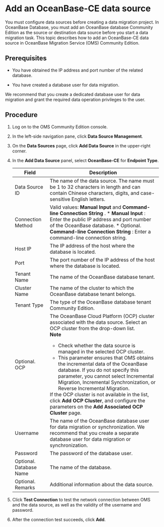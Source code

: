 # Add an OceanBase-CE data source 

You must configure data sources before creating a data migration project. In OceanBase Database, you must add an OceanBase database Community Edition as the source or destination data source before you start a data migration task. This topic describes how to add an OceanBase-CE data source in OceanBase Migration Service (OMS) Community Edition. 

## Prerequisites 

* You have obtained the IP address and port number of the related database.


* You have created a database user for data migration.

We recommend that you create a dedicated database user for data migration and grant the required data operation privileges to the user. 

## Procedure 

1. Log on to the OMS Community Edition console.

2. In the left-side navigation pane, click **Data Source Management**.

3. On the **Data Sources** page, click **Add Data Source** in the upper-right corner.

4. In the **Add Data Source** panel, select **OceanBase-CE** for **Endpoint Type**.

   

   |        **Field**        |        **Description**        |
   |-------------------------|-------------------------------|
   | Data Source ID          | The name of the data source.  The name must be 1 to 32 characters in length and can contain Chinese characters, digits, and case-sensitive English letters.               |
   | Connection Method       | Valid values: **Manual Input** and **Command-line Connection String** . * **Manual Input** : Enter the public IP address and port number of the OceanBase database.   * Optional. **Command-line Connection String** : Enter a command-line connection string.         |
   | Host IP                 | The IP address of the host where the database is located.                        |
   | Port                    | The port number of the IP address of the host where the database is located.  | 
   | Tenant Name             | The name of the OceanBase database tenant.   |
   | Cluster Name            | The name of the cluster to which the OceanBase database tenant belongs.  |
   | Tenant Type             | The type of the OceanBase database tenant Community Edition.  |
   | Optional. OCP           | The OceanBase Cloud Platform (OCP) cluster associated with the data source. Select an OCP cluster from the drop-down list.  <br>**Note**  <ul><li>Check whether the data source is managed in the selected OCP cluster.<li>This parameter ensures that OMS obtains the incremental data of the OceanBase database. If you do not specify this parameter, you cannot select Incremental Migration, Incremental Synchronization, or Reverse Incremental Migration. </ul>   If the OCP cluster is not available in the list, click **Add OCP Cluster**, and configure the parameters on the **Add Associated OCP Cluster** page. |
   | Username                | The name of the OceanBase database user for data migration or synchronization. We recommend that you create a separate database user for data migration or synchronization.                           |
   | Password                | The password of the database user.     |
   | Optional. Database Name | The name of the database.     |
   | Optional. Remarks       | Additional information about the data source.     |

   

5. Click **Test Connection** to test the network connection between OMS and the data source, as well as the validity of the username and password.


6. After the connection test succeeds, click **Add**.

   



